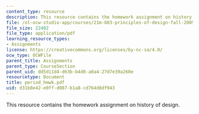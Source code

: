 ```yaml
---
content_type: resource
description: This resource contains the homework assignment on history of design.
file: /ol-ocw-studio-app/courses/21m-603-principles-of-design-fall-2005/d31b8e42e0ffd087b1a8cd764d8df943_period_hmwk.pdf
file_size: 22402
file_type: application/pdf
learning_resource_types:
- Assignments
license: https://creativecommons.org/licenses/by-nc-sa/4.0/
ocw_type: OCWFile
parent_title: Assignments
parent_type: CourseSection
parent_uid: dd5d11d4-d63b-b4d0-a0a4-27d7e39a260e
resourcetype: Document
title: period_hmwk.pdf
uid: d31b8e42-e0ff-d087-b1a8-cd764d8df943
---
```

This resource contains the homework assignment on history of design.